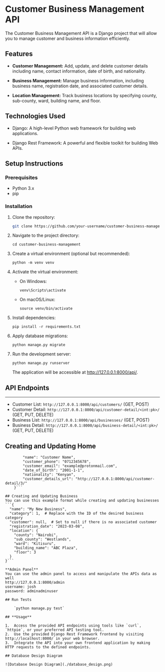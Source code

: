 # Customer Business Management API

The Customer Business Management API is a Django project that will allow you to manage customer and business information efficiently.

## Features

- **Customer Management:** Add, update, and delete customer details including name, contact information, date of birth, and nationality.

- **Business Management:** Manage business information, including business name, registration date, and associated customer details.

- **Location Management:** Track business locations by specifying county, sub-county, ward, building name, and floor.

## Technologies Used

- Django: A high-level Python web framework for building web applications.

- Django Rest Framework: A powerful and flexible toolkit for building Web APIs.

## Setup Instructions

### Prerequisites

- Python 3.x
- pip

### Installation

1. Clone the repository:

   ```bash
   git clone https://github.com/your-username/customer-business-management.git

   ```

2. Navigate to the project directory:

   `cd customer-business-management`

3. Create a virtual environment (optional but recommended):

   `python -m venv venv`

4. Activate the virtual environment:

   - On Windows:

     `venv\Scripts\activate`

   - On macOS/Linux:

     `source venv/bin/activate`

5. Install dependencies:

   `pip install -r requirements.txt`

6. Apply database migrations:

   `python manage.py migrate`

7. Run the development server:

   `python manage.py runserver`

   The application will be accessible at http://127.0.0.1:8000/api/.

## API Endpoints

---

- Customer List: `http://127.0.0.1:8000/api/customers/` (GET, POST)
- Customer Detail: `http://127.0.0.1:8000/api/customer-detail/<int:pk>/` (GET, PUT, DELETE)
- Business List: `http://127.0.0.1:8000/api/businesses/` (GET, POST)
- Business Detail: `http://127.0.0.1:8000/api/business-detail/<int:pk>/` (GET, PUT, DELETE)

## Creating and Updating Home

````{
        "name": "Customer Name",
        "customer_phone": "0712345678",
        "customer_email": "example@protonmail.com",
        "date_of_birth": "2001-1-1",
        "nationality": "Kenyan",
        "customer_details_url": "http://127.0.0.1:8000/api/customer-detail/3/"
    }```

## Creating and Updating Business
You can use this example format while creating and updating businesses
```{
  "name": "My New Business",
  "category": 1,  # Replace with the ID of the desired business category
  "customer": null,  # Set to null if there is no associated customer
  "registration_date": "2023-03-08",
  "location": {
    "county": "Nairobi",
    "sub_county": "Westlands",
    "ward": "Kitisuru",
    "building_name": "ABC Plaza",
    "floor": 3
  }
}```

**Admin Panel**
You can use the admin panel to access and manipulate the APIs data as well
http://127.0.0.1:8000/admin
username: josh
password: adminadminuser

## Run Tests

    `python manage.py test`

## **Usage**

1.  Access the provided API endpoints using tools like `curl`, `httpie`, or your preferred API testing tool.
2.  Use the provided Django Rest Framework frontend by visiting http://localhost:8000/ in your web browser.
3.  Integrate the API into your own frontend application by making HTTP requests to the defined endpoints.

## Database Design Diagram

![Database Design Diagram](./database_design.png)
````
